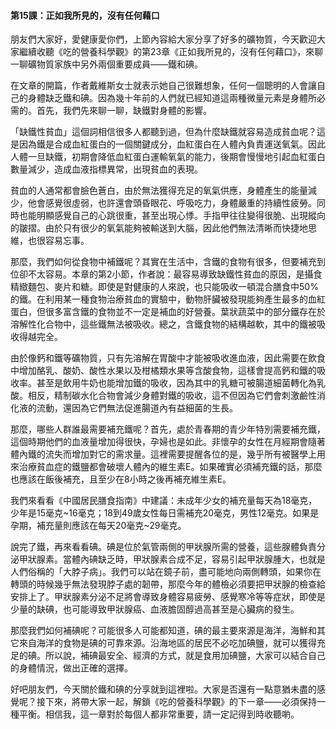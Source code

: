 #### **第15課：正如我所見的，沒有任何藉口**

朋友們大家好，愛健康愛你們，上節內容給大家分享了好多的礦物質，今天歡迎大家繼續收聽《吃的營養科學觀》的第23章《正如我所見的，沒有任何藉口》，來聊一聊礦物質家族中另外兩個重要成員——鐵和碘。

在文章的開篇，作者戴維斯女士就表示她自己很難想象，任何一個聰明的人會讓自己的身體缺乏鐵和碘。因為幾十年前的人們就已經知道這兩種微量元素是身體所必需的。首先，我們先來聊一聊，缺鐵對身體的影響。

「缺鐵性貧血」這個詞相信很多人都聽到過，但為什麼缺鐵就容易造成貧血呢？這是因為鐵是合成血紅蛋白的一個關鍵成分，血紅蛋白在人體內負責運送氧氣。因此人體一旦缺鐵，初期會降低血紅蛋白運輸氧氣的能力，後期會慢慢地引起血紅蛋白數量減少，造成血液指標異常，出現貧血的表現。

貧血的人通常都會臉色蒼白，由於無法獲得充足的氧氣供應，身體產生的能量減少，他會感覺很虛弱，也許還會頭昏眼花、呼吸吃力，身體嚴重的持續性疲勞。同時也能明顯感覺自己的心跳很重，甚至出現心悸。手指甲往往變得很脆、出現縱向的皺摺。由於只有很少的氧氣能夠被輸送到大腦，因此他們無法清晰而快捷地思維，也很容易忘事。

那麼，我們如何從食物中補鐵呢？其實在生活中，含鐵的食物有很多，但要補充到位卻不太容易。本章的第2小節，作者說：最容易導致缺鐵性貧血的原因，是攝食精緻麵包、麥片和糖。即使是對健康的人來說，也只能吸收一頓混合膳食中50%的鐵。在利用某一種食物治療貧血的實驗中，動物肝臟被發現能夠產生最多的血紅蛋白，但很多富含鐵的食物並不一定是補血的好營養。葉狀蔬菜中的部分鐵存在於溶解性化合物中，這些鐵無法被吸收。總之，含鐵食物的結構越軟，其中的鐵被吸收得越完全。

由於像鈣和鐵等礦物質，只有先溶解在胃酸中才能被吸收進血液，因此需要在飲食中增加酪乳、酸奶、酸性水果以及柑橘類水果等含酸食物，這樣會提高鈣和鐵的吸收率。甚至是飲用牛奶也能增加鐵的吸收，因為其中的乳糖可被腸道細菌轉化為乳酸。相反，精制碳水化合物會減少身體對鐵的吸收，這不但因為它們會刺激鹼性消化液的流動，還因為它們無法促進腸道內有益細菌的生長。

那麼，哪些人群誰最需要補充鐵呢？首先，處於青春期的青少年特別需要補充鐵，這個時期他們的血液量增加得很快，孕婦也是如此。非懷孕的女性在月經期會隨著體內鐵的流失而增加對它的需求量。這裡需要提醒各位的是，幾乎所有被醫學上用來治療貧血症的鐵鹽都會破壞人體內的維生素E。如果確實必須補充鐵的話，那麼也應該在飯後補充，且至少在8小時之後再補充維生素E。

我們來看看《中國居民膳食指南》中建議：未成年少女的補充量每天為18毫克，少年是15毫克\~16毫克；18到49歲女性每日需補充20毫克，男性12毫克。如果是孕期，補充量則應該在每天20毫克\~29毫克。

說完了鐵，再來看看碘。碘是位於氣管兩側的甲狀腺所需的營養，這些腺體負責分泌甲狀腺素。當體內碘缺乏時，甲狀腺素合成不足，容易引起甲狀腺腫大，也就是人們俗稱的「大脖子病」。我們可以站在鏡子前，盡可能地向兩側轉頭，如果你在轉頭的時候幾乎無法發現脖子處的韌帶，那麼今年的體檢必須要把甲狀腺的檢查給安排上了。甲狀腺素分泌不足將會導致身體容易疲勞、感覺寒冷等等症狀，即使是少量的缺碘，也可能導致甲狀腺癌、血液膽固醇過高甚至是心臟病的發生。

那麼我們如何補碘呢？可能很多人可能都知道，碘的最主要來源是海洋，海鮮和其它來自海洋的食物是碘的可靠來源。沿海地區的居民不必吃加碘鹽，就可以獲得充足的碘。所以說，補碘最安全、經濟的方式，就是食用加碘鹽，大家可以結合自己的身體情況，做出正確的選擇。

好吧朋友們，今天關於鐵和碘的分享就到這裡啦。大家是否還有一點意猶未盡的感覺呢？接下來，將帶大家一起，解鎖《吃的營養科學觀》的下一章——必須保持一種平衡。相信我，這一章對於每個人都非常重要，請一定記得到時收聽喲。